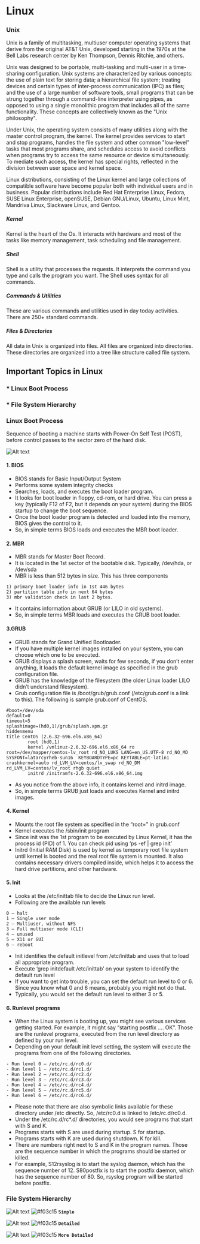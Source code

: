 # Linux
### Unix

Unix is a family of multitasking, multiuser computer operating systems that derive from the original AT&T Unix, developed starting in the 1970s at the Bell Labs research center by Ken Thompson, Dennis Ritchie, and others.

Unix was designed to be portable, multi-tasking and multi-user in a time-sharing configuration. Unix systems are characterized by various concepts: the use of plain text for storing data; a hierarchical file system; treating devices and certain types of inter-process communication (IPC) as files; and the use of a large number of software tools, small programs that can be strung together through a command-line interpreter using pipes, as opposed to using a single monolithic program that includes all of the same functionality. These concepts are collectively known as the "Unix philosophy". 

Under Unix, the operating system consists of many utilities along with the master control program, the kernel. The kernel provides services to start and stop programs, handles the file system and other common "low-level" tasks that most programs share, and schedules access to avoid conflicts when programs try to access the same resource or device simultaneously. To mediate such access, the kernel has special rights, reflected in the division between user space and kernel space.

Linux distributions, consisting of the Linux kernel and large collections of compatible software have become popular both with individual users and in business. Popular distributions include Red Hat Enterprise Linux, Fedora, SUSE Linux Enterprise, openSUSE, Debian GNU/Linux, Ubuntu, Linux Mint, Mandriva Linux, Slackware Linux, and Gentoo.

##### Kernel
Kernel is the heart of the Os. It interacts with hardware and most of the tasks like memory management, task scheduling and file management.

##### Shell
Shell is a utility that processes the requests. It interprets the command you type and calls the program you want. The Shell uses syntax for all commands.

##### Commands & Utilities
These are various commands and utilities used in day today activities. There are 250+ standard commands.

##### Files & Directories
All data in Unix is organized into files. All files are organized into directories. These directories are organized into a tree like structure called file system.



## Important Topics in Linux
### * Linux Boot Process
### * File System Hierarchy

### Linux Boot Process

Sequence of booting a machine starts with Power-On Self Test (POST), before control passes to the sector zero of the hard disk.

![Alt text](https://github.com/farashahamad/Linux/blob/master/bootprocess.png?raw=true "Optional Title")

#### 1. BIOS

* BIOS stands for Basic Input/Output System
* Performs some system integrity checks
* Searches, loads, and executes the boot loader program.
* It looks for boot loader in floppy, cd-rom, or hard drive. You can press a key (typically F12 of F2, but it depends on your system) during the BIOS startup to change the boot sequence.
* Once the boot loader program is detected and loaded into the memory, BIOS gives the control to it.
* So, in simple terms BIOS loads and executes the MBR boot loader.

#### 2. MBR

* MBR stands for Master Boot Record.
* It is located in the 1st sector of the bootable disk. Typically, /dev/hda, or /dev/sda
* MBR is less than 512 bytes in size. This has three components
```
1) primary boot loader info in 1st 446 bytes
2) partition table info in next 64 bytes
3) mbr validation check in last 2 bytes.
```
* It contains information about GRUB (or LILO in old systems).
* So, in simple terms MBR loads and executes the GRUB boot loader.

#### 3.GRUB

* GRUB stands for Grand Unified Bootloader.
* If you have multiple kernel images installed on your system, you can choose which one to be executed.
* GRUB displays a splash screen, waits for few seconds, if you don’t enter anything, it loads the default kernel image as specified in the grub configuration file.
* GRUB has the knowledge of the filesystem (the older Linux loader LILO didn’t understand filesystem).
* Grub configuration file is /boot/grub/grub.conf (/etc/grub.conf is a link to this). The following is sample grub.conf of CentOS.
```
#boot=/dev/sda
default=0
timeout=5
splashimage=(hd0,1)/grub/splash.xpm.gz
hiddenmenu
title CentOS (2.6.32-696.el6.x86_64)
        root (hd0,1)
        kernel /vmlinuz-2.6.32-696.el6.x86_64 ro root=/dev/mapper/centos-lv_root rd_NO_LUKS LANG=en_US.UTF-8 rd_NO_MD SYSFONT=latarcyrheb-sun16  KEYBOARDTYPE=pc KEYTABLE=pt-latin1 crashkernel=auto rd_LVM_LV=centos/lv_swap rd_NO_DM rd_LVM_LV=centos/lv_root rhgb quiet
        initrd /initramfs-2.6.32-696.el6.x86_64.img
```
* As you notice from the above info, it contains kernel and initrd image.
* So, in simple terms GRUB just loads and executes Kernel and initrd images.

#### 4. Kernel

* Mounts the root file system as specified in the “root=” in grub.conf
* Kernel executes the /sbin/init program
* Since init was the 1st program to be executed by Linux Kernel, it has the process id (PID) of 1. You can check pid using ‘ps -ef | grep init’
* Initrd (Initial RAM Disk) is used by kernel as temporary root file system until kernel is booted and the real root file system is mounted. It also contains necessary drivers compiled inside, which helps it to access the hard drive partitions, and other hardware.

#### 5. Init
* Looks at the /etc/inittab file to decide the Linux run level.
* Following are the available run levels
```
0 – halt
1 – Single user mode
2 – Multiuser, without NFS
3 – Full multiuser mode (CLI)
4 – unused
5 – X11 or GUI
6 – reboot
```
* Init identifies the default initlevel from /etc/inittab and uses that to load all appropriate program.
* Execute ‘grep initdefault /etc/inittab’ on your system to identify the default run level
* If you want to get into trouble, you can set the default run level to 0 or 6. Since you know what 0 and 6 means, probably you might not do that.
* Typically, you would set the default run level to either 3 or 5.

#### 6. Runlevel programs
* When the Linux system is booting up, you might see various services getting started. For example, it might say “starting postfix …. OK”. Those are the runlevel programs, executed from the run level directory as defined by your run level.
* Depending on your default init level setting, the system will execute the programs from one of the following directories.
```
- Run level 0 – /etc/rc.d/rc0.d/
- Run level 1 – /etc/rc.d/rc1.d/
- Run level 2 – /etc/rc.d/rc2.d/
- Run level 3 – /etc/rc.d/rc3.d/
- Run level 4 – /etc/rc.d/rc4.d/
- Run level 5 – /etc/rc.d/rc5.d/
- Run level 6 – /etc/rc.d/rc6.d/
```
* Please note that there are also symbolic links available for these directory under /etc directly. So, /etc/rc0.d is linked to /etc/rc.d/rc0.d.
* Under the /etc/rc.d/rc*.d/ directories, you would see programs that start with S and K.
* Programs starts with S are used during startup. S for startup.
* Programs starts with K are used during shutdown. K for kill.
* There are numbers right next to S and K in the program names. Those are the sequence number in which the programs should be started or killed.
* For example, S12rsyslog is to start the syslog daemon, which has the sequence number of 12. S80postfix is to start the postfix daemon, which has the sequence number of 80. So, rsyslog program will be started before postfix.

### File System Hierarchy

![Alt text](https://github.com/farashahamad/Linux/blob/master/Linux-Filesystem-Hierarchy-Standard.png?raw=true "Optional Title")
![#f03c15](https://placehold.it/15/f03c15/000000?text=+) **`Simple`**


![Alt text](https://github.com/farashahamad/Linux/blob/master/1EJLOqd.png?raw=true "Optional Title")
![#f03c15](https://placehold.it/15/f03c15/000000?text=+) **`Detailed`**

![Alt text](https://github.com/farashahamad/Linux/blob/master/linux-filesystem.png?raw=true "Optional Title")
![#f03c15](https://placehold.it/15/f03c15/000000?text=+) **`More Detailed`**

